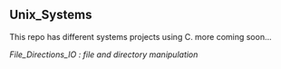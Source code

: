 ## Unix_Systems
This repo has different systems projects using C.
more coming soon...

*File_Directions_IO : file and directory manipulation*
